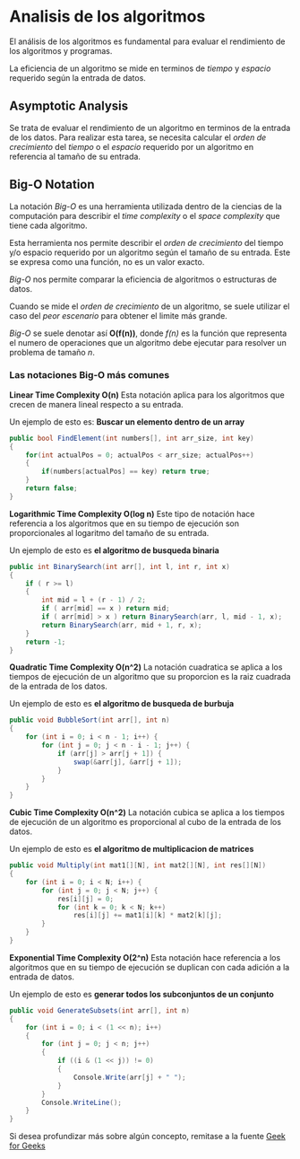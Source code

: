# Analisis de los algoritmos

El análisis de los algoritmos es fundamental para evaluar el rendimiento de los algoritmos y programas.

La eficiencia de un algoritmo se mide en terminos de *tiempo* y *espacio* requerido según la entrada de datos.

## Asymptotic Analysis

Se trata de evaluar el rendimiento de un algoritmo en terminos de la entrada de los datos. Para realizar esta tarea, se necesita calcular el *orden de crecimiento* del *tiempo* o el *espacio* requerido por un algoritmo en referencia al tamaño de su entrada.

## Big-O Notation

La notación *Big-O* es una herramienta utilizada dentro de la ciencias de la computación para describir el *time complexity* o el *space complexity* que tiene cada algoritmo.

Esta herramienta nos permite describir el *orden de crecimiento* del tiempo y/o espacio requerido por un algoritmo según el tamaño de su entrada. Este se expresa como una función, no es un valor exacto.

*Big-O* nos permite comparar la eficiencia de algoritmos o estructuras de datos.

Cuando se mide el *orden de crecimiento* de un algoritmo, se suele utilizar el caso del *peor escenario* para obtener el limite más grande.

*Big-O* se suele denotar así **O(f(n))**, donde *f(n)* es la función que representa el numero de operaciones que un algoritmo debe ejecutar para resolver un problema de tamaño *n*.

### Las notaciones Big-O más comunes

**Linear Time Complexity O(n)**
Esta notación aplica para los algoritmos que crecen de manera lineal respecto a su entrada.

Un ejemplo de esto es: **Buscar un elemento dentro de un array**

```cs
public bool FindElement(int numbers[], int arr_size, int key)
{
    for(int actualPos = 0; actualPos < arr_size; actualPos++)
    {
        if(numbers[actualPos] == key) return true;
    }
    return false;
}
```

**Logarithmic Time Complexity O(log n)**
Este tipo de notación hace referencia a los algoritmos que en su tiempo de ejecución son proporcionales al logaritmo del tamaño de su entrada.

Un ejemplo de esto es **el algoritmo de busqueda binaria**

```cs
public int BinarySearch(int arr[], int l, int r, int x)
{
    if ( r >= l)
    {
        int mid = l + (r - 1) / 2;
        if ( arr[mid] == x ) return mid;
        if ( arr[mid] > x ) return BinarySearch(arr, l, mid - 1, x);
        return BinarySearch(arr, mid + 1, r, x);
    }
    return -1;
}
```

**Quadratic Time Complexity O(n^2)**
La notación cuadratica se aplica a los tiempos de ejecución de un algoritmo que su proporcion es la raiz cuadrada de la entrada de los datos.

Un ejemplo de esto es **el algoritmo de busqueda de burbuja**
```cs
public void BubbleSort(int arr[], int n)
{
    for (int i = 0; i < n - 1; i++) {
        for (int j = 0; j < n - i - 1; j++) {
            if (arr[j] > arr[j + 1]) {
                swap(&arr[j], &arr[j + 1]);
            }
        }
    }
}
```

**Cubic Time Complexity O(n^2)**
La notación cubica se aplica a los tiempos de ejecución de un algoritmo es proporcional al cubo de la entrada de los datos.

Un ejemplo de esto es **el algoritmo de multiplicacion de matrices**
```cs
public void Multiply(int mat1[][N], int mat2[][N], int res[][N])
{
    for (int i = 0; i < N; i++) {
        for (int j = 0; j < N; j++) {
            res[i][j] = 0;
            for (int k = 0; k < N; k++)
                res[i][j] += mat1[i][k] * mat2[k][j];
        }
    }
}
```

**Exponential Time Complexity O(2^n)**
Esta notación hace referencia a los algoritmos que en su tiempo de ejecución se duplican con cada adición a la entrada de datos.

Un ejemplo de esto es **generar todos los subconjuntos de un conjunto**

```cs
public void GenerateSubsets(int arr[], int n)
{
    for (int i = 0; i < (1 << n); i++)
    {
        for (int j = 0; j < n; j++)
        {
            if ((i & (1 << j)) != 0)
            {
                Console.Write(arr[j] + " ");
            }
        }
        Console.WriteLine();
    }
}
```

Si desea profundizar más sobre algún concepto, remitase a la fuente [Geek for Geeks](https://www.geeksforgeeks.org/dsa/analysis-of-algorithms/)